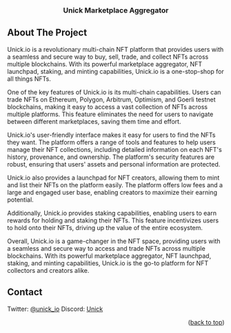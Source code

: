 <h3 align="center">Unick Marketplace Aggregator</h3>
  <p align="center">


<!-- ABOUT THE PROJECT -->

## About The Project

Unick.io is a revolutionary multi-chain NFT platform that provides users with a seamless and secure way to buy, sell, trade, and collect NFTs across multiple blockchains. With its powerful marketplace aggregator, NFT launchpad, staking, and minting capabilities, Unick.io is a one-stop-shop for all things NFTs.

One of the key features of Unick.io is its multi-chain capabilities. Users can trade NFTs on Ethereum, Polygon, Arbitrum, Optimism, and Goerli testnet blockchains, making it easy to access a vast collection of NFTs across multiple platforms. This feature eliminates the need for users to navigate between different marketplaces, saving them time and effort.

Unick.io's user-friendly interface makes it easy for users to find the NFTs they want. The platform offers a range of tools and features to help users manage their NFT collections, including detailed information on each NFT's history, provenance, and ownership. The platform's security features are robust, ensuring that users' assets and personal information are protected.

Unick.io also provides a launchpad for NFT creators, allowing them to mint and list their NFTs on the platform easily. The platform offers low fees and a large and engaged user base, enabling creators to maximize their earning potential.

Additionally, Unick.io provides staking capabilities, enabling users to earn rewards for holding and staking their NFTs. This feature incentivizes users to hold onto their NFTs, driving up the value of the entire ecosystem.

Overall, Unick.io is a game-changer in the NFT space, providing users with a seamless and secure way to access and trade NFTs across multiple blockchains. With its powerful marketplace aggregator, NFT launchpad, staking, and minting capabilities, Unick.io is the go-to platform for NFT collectors and creators alike.



<!-- CONTACT -->

## Contact

Twitter: [@unick_io](https://twitter.com/unick_io)
Discord: [Unick](https://discord.gg/Rnmut7dV)

<p align="right">(<a href="#top">back to top</a>)</p>
